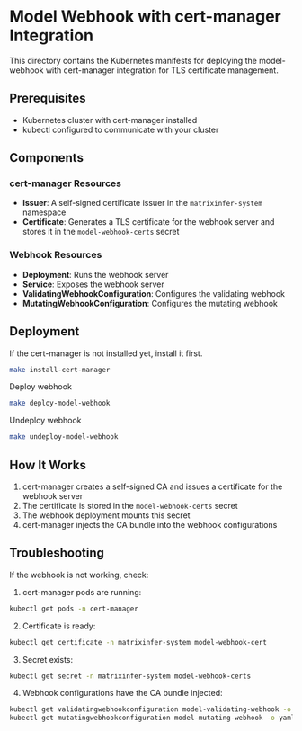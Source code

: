 # Model Webhook with cert-manager Integration

This directory contains the Kubernetes manifests for deploying the model-webhook with cert-manager integration for TLS certificate management.

## Prerequisites

- Kubernetes cluster with cert-manager installed
- kubectl configured to communicate with your cluster

## Components

### cert-manager Resources

- **Issuer**: A self-signed certificate issuer in the `matrixinfer-system` namespace
- **Certificate**: Generates a TLS certificate for the webhook server and stores it in the `model-webhook-certs` secret

### Webhook Resources

- **Deployment**: Runs the webhook server
- **Service**: Exposes the webhook server
- **ValidatingWebhookConfiguration**: Configures the validating webhook
- **MutatingWebhookConfiguration**: Configures the mutating webhook

## Deployment

If the cert-manager is not installed yet, install it first. 

```bash
make install-cert-manager
```

Deploy webhook
```bash
make deploy-model-webhook
```

Undeploy webhook
```bash
make undeploy-model-webhook
```

## How It Works

1. cert-manager creates a self-signed CA and issues a certificate for the webhook server
2. The certificate is stored in the `model-webhook-certs` secret
3. The webhook deployment mounts this secret
4. cert-manager injects the CA bundle into the webhook configurations

## Troubleshooting

If the webhook is not working, check:

1. cert-manager pods are running:
```bash
kubectl get pods -n cert-manager
```

2. Certificate is ready:
```bash
kubectl get certificate -n matrixinfer-system model-webhook-cert
```

3. Secret exists:
```bash
kubectl get secret -n matrixinfer-system model-webhook-certs
```

4. Webhook configurations have the CA bundle injected:
```bash
kubectl get validatingwebhookconfiguration model-validating-webhook -o yaml
kubectl get mutatingwebhookconfiguration model-mutating-webhook -o yaml
```
